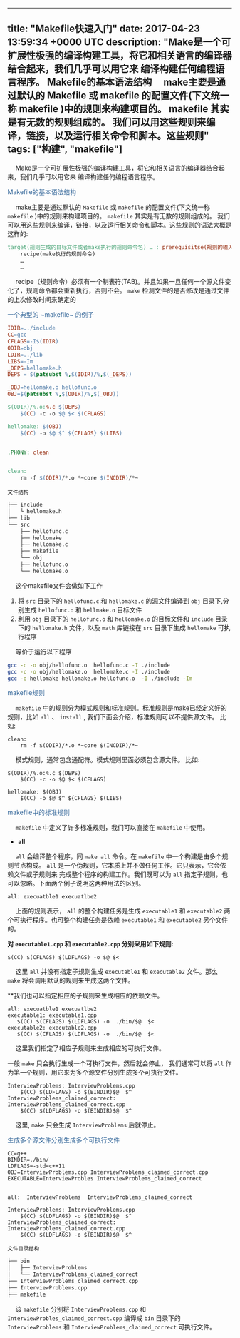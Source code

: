 
---
title: "Makefile快速入门"
date: 2017-04-23 13:59:34 +0000 UTC
description: "Make是一个可扩展性极强的编译构建工具，将它和相关语言的编译器结合起来，我们几乎可以用它来 编译构建任何编程语言程序。 Makefile的基本语法结构   make主要是通过默认的 Makefile 或 makefile 的配置文件(下文统一称 makefile )中的规则来构建项目的。 makefile 其实是有无数的规则组成的。 我们可以用这些规则来编译，链接，以及运行相关命令和脚本。这些规则"
tags: ["构建", "makefile"]
---


&ensp;&ensp; Make是一个可扩展性极强的编译构建工具，将它和相关语言的编译器结合起来，我们几乎可以用它来 编译构建任何编程语言程序。

<div style="color:#369"> Makefile的基本语法结构</div>

&ensp;&ensp; make主要是通过默认的 `Makefile` 或 `makefile` 的配置文件(下文统一称 `makefile` )中的规则来构建项目的。 `makefile` 其实是有无数的规则组成的。 我们可以用这些规则来编译，链接，以及运行相关命令和脚本。这些规则的语法大概是这样的:

```makefile
target(规则生成的目标文件或者make执行的规则命令名) … : prerequisitse(规则的输入文件，或源文件) …
	recipe(make执行的规则命令)
	…
	…
```

&ensp;&ensp; recipe（规则命令）必须有一个制表符(TAB)。并且如果一旦任何一个源文件变化了，规则命令都会重新执行，否则不会。 `make` 检测文件的是否修改是通过文件的上次修改时间来确定的

<div style="color:#369">一个典型的 ~makefile~ 的例子</div>

```makefile
IDIR=../include  
CC=gcc     
CFLAGS=-I$(IDIR) 
ODIR=obj 
LDIR=../lib
LIBS=-Im
_DEPS=hellomake.h
DEPS = $(patsubst %,$(IDIR)/%,$(_DEPS))

_OBJ=hellomake.o hellofunc.o
OBJ=$(patsubst %,$(ODIR)/%,$(_OBJ))

$(ODIR)/%.o:%.c $(DEPS)
	$(CC) -c -o $@ $< $(CFLAGS)

hellomake: $(OBJ)
	$(CC) -o $@ $^ ${CFLAGS} $(LIBS)


.PHONY: clean


clean:
	rm -f $(ODIR)/*.o *~core $(INCDIR)/*~
```

`文件结构`

```sh
├── include
│   └ hellomake.h
├── lib
└── src
    ├── hellofunc.c
    ├── hellomake
    ├── hellomake.c
    ├── makefile
    └── obj
	├── hellofunc.o
	└── hellomake.o
```

&ensp;&ensp; 这个makefile文件会做如下工作

1.  将 `src` 目录下的 `hellofunc.c` 和 `hellomake.c` 的源文件编译到 `obj` 目录下,分别生成 `hellofunc.o` 和 `hellmake.o` 目标文件
2.  利用 `obj` 目录下的 `hellofunc.o` 和 `hellomake.o` 的目标文件和 `include` 目录下的 `hellomake.h` 文件，以及 `math` 库链接在 `src` 目录下生成 `hellomake` 可执行程序

&ensp;&ensp; 等价于运行以下程序

```sh
gcc -c -o obj/hellofunc.o  hellofunc.c -I ./include
gcc -c -o obj/hellomake.o  hellomake.c -I ./include
gcc -o hellomake hellomake.o hellofunc.o  -I ./include -Im
```

<div style="color:#369">makefile规则</div>

&ensp;&ensp; `makefile` 中的规则分为模式规则和标准规则。标准规则是make已经定义好的规则，比如 `all` 、 `install` , 我们下面会介绍，标准规则可以不提供源文件。 比如:

```make
clean:
	rm -f $(ODIR)/*.o *~core $(INCDIR)/*~
```

&ensp;&ensp; 模式规则，通常包含通配符。模式规则里面必须包含源文件。 比如:

```make
$(ODIR)/%.o:%.c $(DEPS)
	$(CC) -c -o $@ $< $(CFLAGS)

hellomake: $(OBJ)
	$(CC) -o $@ $^ ${CFLAGS} $(LIBS)
```

<div style="color:#369"> makefile中的标准规则 </div>

&ensp;&ensp; `makefile` 中定义了许多标准规则，我们可以直接在 `makefile` 中使用。

-   **all**

&ensp;&ensp; `all` 会编译整个程序，同 `make all` 命令。在 `makefile` 中一个构建是由多个规则节点构成。 `all` 是一个伪规则，它本质上并不做任何工作。它只表示，它会依赖文件或子规则来 完成整个程序的构建工作。我们既可以为 `all` 指定子规则，也可以忽略。下面两个例子说明这两种用法的区别。

```make
all: execuatble1 execuatlbe2
```

&ensp;&ensp; 上面的规则表示， `all` 的整个构建任务是生成 `executable1` 和 `executable2` 两个可执行程序。也可整个构建任务是依赖 `executable1` 和 `executable2` 另个文件的。

****对 `executable1.cpp` 和 `executable2.cpp` 分别采用如下规则:****

```make
$(CC) $(CFLAGS) $(LDFLAGS) -o $@ $<
```

&ensp;&ensp; 这里 `all` 并没有指定子规则生成 `executable1` 和 `executable2` 文件。那么 `make` 将会调用默认的规则来生成这两个文件。

\*\*我们也可以指定相应的子规则来生成相应的依赖文件。

```make
all: execuatble1 execuatlbe2
executable1: executable1.cpp
   $(CC) $(CFLAGS) $(LDFLAGS) -o  ./bin/$@  $<
executable2: executable2.cpp
   $(CC) $(CFLAGS) $(LDFLAGS) -o  ./bin/$@  $<
```

&ensp;&ensp; 这里我们指定了相应子规则来生成相应的可执行文件。

一般 `make` 只会执行生成一个可执行文件，然后就会停止， 我们通常可以将 `all` 作为第一个规则，用它来为多个源文件分别生成多个可执行文件。

```make
InterviewProblems: InterviewProblems.cpp
	$(CC) $(LDFLAGS) -o $(BINDIR)$@  $^
InterviewProblems_claimed_correct: InterviewProblems_claimed_correct.cpp
	$(CC) $(LDFLAGS) -o $(BINDIR)$@  $^
```

&ensp;&ensp; 这里, `make` 只会生成 `InterviewProblems` 后就停止。

<div style="color:#369"> 生成多个源文件分别生成多个可执行文件</div>

```make
CC=g++
BINDIR=./bin/
LDFLAGS=-std=c++11
OBJ=InterviewProblems.cpp InterviewProblems_claimed_correct.cpp
EXECUTABLE=InterviewProbles InterviewProblems_claimed_correct


all:  InterviewProblems  InterviewProblems_claimed_correct

InterviewProblems: InterviewProblems.cpp
	$(CC) $(LDFLAGS) -o $(BINDIR)$@  $^
InterviewProblems_claimed_correct: InterviewProblems_claimed_correct.cpp
	$(CC) $(LDFLAGS) -o $(BINDIR)$@  $^
```

`文件目录结构`

```sh
├── bin
│   ├── InterviewProblems
│   └── InterviewProblems_claimed_correct
├── InterviewProblems_claimed_correct.cpp
├── InterviewProblems.cpp
├── makefile
```

&ensp;&ensp; 该 `makefile` 分别将 `InterviewProblems.cpp` 和 `InterviewProbles_claimed_correct.cpp` 编译成 `bin` 目录下的 `InterviewProblems` 和 `InterviewProblems_claimed_correct` 可执行文件。








































































































